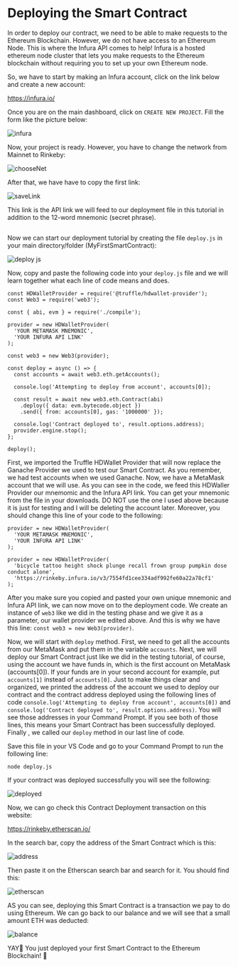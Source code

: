 # Deploying the Smart Contract

In order to deploy our contract, we need to be able to make requests to the Ethereum Blockchain. However, we do not have access to an Ethereum Node. This is where the Infura API comes to help! Infura is a hosted ethereum node cluster that lets you make requests to the Ethereum blockchain without requiring you to set up your own Ethereum node.  

So, we have to start by making an Infura account, click on the link below and create a new account:  

https://infura.io/  

Once you are on the main dashboard, click on ```CREATE NEW PROJECT```. Fill the form like the picture below:  
  
![infura](https://user-images.githubusercontent.com/72712113/150332052-c37b149b-c37e-476a-b93f-758a9ca6ff97.png)
  
Now, your project is ready. However, you have to change the network from Mainnet to Rinkeby:  
 
![chooseNet](https://user-images.githubusercontent.com/72712113/150332112-a564b9fa-d59b-48e8-b145-9acef1c4dab6.png)

After that, we have have to copy the first link:  

![saveLink](https://user-images.githubusercontent.com/72712113/150332162-f5e4c5da-afe5-4826-8eb4-f2b5036a08fd.png)  

This link is the API link we will feed to our deployment file in this tutorial in addition to the 12-word mnemonic (secret phrase).  

##

Now we can start our deployment tutorial by creating the file ```deploy.js``` in your main directory/folder (MyFirstSmartContract):  

![deploy js](https://user-images.githubusercontent.com/72712113/150332326-d72c8af5-7efd-4f08-b8d5-67e91c89dd92.png)

Now, copy and paste the following code into your ```deploy.js``` file and we will learn together what each line of code means and does.  

```
const HDWalletProvider = require('@truffle/hdwallet-provider');
const Web3 = require('web3');

const { abi, evm } = require('./compile');

provider = new HDWalletProvider(
  'YOUR METAMASK MNEMONIC',
  'YOUR INFURA API LINK'
);

const web3 = new Web3(provider);

const deploy = async () => {
  const accounts = await web3.eth.getAccounts();

  console.log('Attempting to deploy from account', accounts[0]);

  const result = await new web3.eth.Contract(abi)
    .deploy({ data: evm.bytecode.object })
    .send({ from: accounts[0], gas: '1000000' });

  console.log('Contract deployed to', result.options.address);
  provider.engine.stop();
};

deploy();
```  

First, we imported the Truffle HDWallet Provider that will now replace the Ganache Provider we used to test our Smart Contract. As you remember, we had test accounts when we used Ganache. Now, we have a MetaMask account that we will use. As you can see in the code, we feed this HDWaller Provider our mnemomic and the Infura API link. You can get your mnemonic from the file in your downloads. DO NOT use the one I used above because it is just for testing and I will be deleting the account later. Moreover, you should change this line of your code to the following:  

```
provider = new HDWalletProvider(
  'YOUR METAMASK MNEMONIC',
  'YOUR INFURA API LINK'
);
```
```
provider = new HDWalletProvider(
  'bicycle tattoo height shock plunge recall frown group pumpkin dose conduct alone',
  'https://rinkeby.infura.io/v3/7554fd1cee334adf992fe60a22a78cf1'
);
```  

After you make sure you copied and pasted your own unique mnemonic and Infura API link, we can now move on to the deployment code. We create an instance of ```web3``` like we did in the testing phase and we give it as a parameter, our wallet provider we edited above. And this is why we have this line: ```const web3 = new Web3(provider)```.  

Now, we will start with ```deploy``` method. First, we need to get all the accounts from our MetaMask and put them in the variable ```accounts```. Next, we will deploy our Smart Contract just like we did in the testing tutorial, of course, using the account we have funds in, which is the first account on MetaMask (accounts[0]). If your funds are in your second account for example, put ```accounts[1]``` instead of ```accounts[0]```. Just to make things clear and organized, we printed the address of the account we used to deploy our contract and the contract address deployed using the following lines of code ```console.log('Attempting to deploy from account', accounts[0])``` and ```console.log('Contract deployed to', result.options.address)```. You will see those addresses in your Command Prompt. If you see both of those lines, this means your Smart Contract has been successfully deployed. Finally , we called our ```deploy``` method in our last line of code.  

Save this file in your VS Code and go to your Command Prompt to run the following line:  

```
node deploy.js
```

If your contract was deployed successfully you will see the following:  

![deployed](https://user-images.githubusercontent.com/72712113/150332378-7c558ded-abe0-4cf0-8e9a-5bac389779a1.png)

Now, we can go check this Contract Deployment transaction on this website:  

https://rinkeby.etherscan.io/  

In the search bar, copy the address of the Smart Contract which is this:  
 
![address](https://user-images.githubusercontent.com/72712113/150332396-6b414075-797e-4fd8-8376-c8c1c2ff4ca4.png)

Then paste it on the Etherscan search bar and search for it. You should find this:  

![etherscan](https://user-images.githubusercontent.com/72712113/150332404-67700f2a-225b-46a9-8403-284e4207c8a2.png)

AS you can see, deploying this Smart Contract is a transaction we pay to do using Ethereum. We can go back to our balance and we will see that a small amount ETH was deducted:  

![balance](https://user-images.githubusercontent.com/72712113/150332416-23844faf-4e7b-48bb-b6dc-3cd949ebb6f8.png)

YAY🎊 You just deployed your first Smart Contract to the Ethereum Blockchain! 🤯

